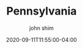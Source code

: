 ---
date: 2020-09-11T11:55:00-04:00
title: "Pennsylvania"
seo_title: "Contact Pennsylvania Governor"
description: Contact Pennsylvania Governor
author: john shim
url: /pennsylvania/
weight: 1
---